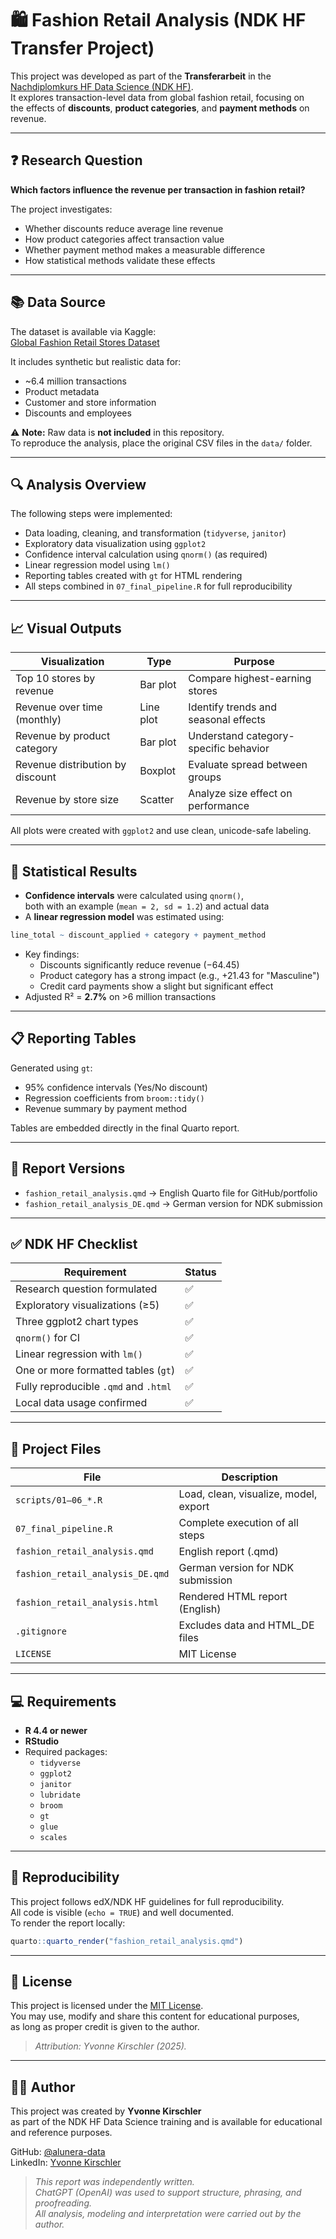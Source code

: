 # 🛍️ Fashion Retail Analysis (NDK HF Transfer Project)

This project was developed as part of the **Transferarbeit** in the  
[Nachdiplomkurs HF Data Science (NDK HF)](https://www.ibaw.ch/bildung/weiterbildung/data-science).  
It explores transaction-level data from global fashion retail, focusing on  
the effects of **discounts**, **product categories**, and **payment methods** on revenue.

---

## ❓ Research Question

**Which factors influence the revenue per transaction in fashion retail?**

The project investigates:
- Whether discounts reduce average line revenue
- How product categories affect transaction value
- Whether payment method makes a measurable difference
- How statistical methods validate these effects

---

## 📚 Data Source

The dataset is available via Kaggle:  
[Global Fashion Retail Stores Dataset](https://www.kaggle.com/datasets/ricgomes/global-fashion-retail-stores-dataset)

It includes synthetic but realistic data for:
- ~6.4 million transactions
- Product metadata
- Customer and store information
- Discounts and employees

⚠️ **Note:** Raw data is **not included** in this repository.  
To reproduce the analysis, place the original CSV files in the `data/` folder.

---

## 🔍 Analysis Overview

The following steps were implemented:

- Data loading, cleaning, and transformation (`tidyverse`, `janitor`)
- Exploratory data visualization using `ggplot2`
- Confidence interval calculation using `qnorm()` (as required)
- Linear regression model using `lm()`
- Reporting tables created with `gt` for HTML rendering
- All steps combined in `07_final_pipeline.R` for full reproducibility

---

## 📈 Visual Outputs

| Visualization                       | Type       | Purpose                                |
|------------------------------------|------------|----------------------------------------|
| Top 10 stores by revenue           | Bar plot   | Compare highest-earning stores         |
| Revenue over time (monthly)        | Line plot  | Identify trends and seasonal effects   |
| Revenue by product category        | Bar plot   | Understand category-specific behavior  |
| Revenue distribution by discount   | Boxplot    | Evaluate spread between groups         |
| Revenue by store size              | Scatter    | Analyze size effect on performance     |

All plots were created with `ggplot2` and use clean, unicode-safe labeling.

---

## 📏 Statistical Results

- **Confidence intervals** were calculated using `qnorm()`,  
  both with an example (`mean = 2, sd = 1.2`) and actual data
- A **linear regression model** was estimated using:

```r
line_total ~ discount_applied + category + payment_method
```

- Key findings:
  - Discounts significantly reduce revenue (−64.45)
  - Product category has a strong impact (e.g., +21.43 for "Masculine")
  - Credit card payments show a slight but significant effect
- Adjusted R² = **2.7%** on >6 million transactions

---

## 📋 Reporting Tables

Generated using `gt`:

- 95% confidence intervals (Yes/No discount)
- Regression coefficients from `broom::tidy()`
- Revenue summary by payment method

Tables are embedded directly in the final Quarto report.

---

## 📄 Report Versions

- `fashion_retail_analysis.qmd` → English Quarto file for GitHub/portfolio  
- `fashion_retail_analysis_DE.qmd` → German version for NDK submission

---

## ✅ NDK HF Checklist

| Requirement                                | Status |
|--------------------------------------------|--------|
| Research question formulated               | ✅     |
| Exploratory visualizations (≥5)            | ✅     |
| Three ggplot2 chart types                  | ✅     |
| `qnorm()` for CI                           | ✅     |
| Linear regression with `lm()`              | ✅     |
| One or more formatted tables (`gt`)        | ✅     |
| Fully reproducible `.qmd` and `.html`      | ✅     |
| Local data usage confirmed                 | ✅     |

---

## 💾 Project Files

| File                             | Description                             |
|----------------------------------|-----------------------------------------|
| `scripts/01–06_*.R`              | Load, clean, visualize, model, export   |
| `07_final_pipeline.R`            | Complete execution of all steps         |
| `fashion_retail_analysis.qmd`    | English report (.qmd)                   |
| `fashion_retail_analysis_DE.qmd` | German version for NDK submission       |
| `fashion_retail_analysis.html`   | Rendered HTML report (English)          |
| `.gitignore`                     | Excludes data and HTML_DE files         |
| `LICENSE`                        | MIT License                             |

---

## 💻 Requirements

- **R 4.4 or newer**  
- **RStudio**  
- Required packages:  
  - `tidyverse`  
  - `ggplot2`  
  - `janitor`  
  - `lubridate`  
  - `broom`  
  - `gt`  
  - `glue`  
  - `scales`

---

## 🧪 Reproducibility

This project follows edX/NDK HF guidelines for full reproducibility.  
All code is visible (`echo = TRUE`) and well documented.  
To render the report locally:

```r
quarto::quarto_render("fashion_retail_analysis.qmd")
```

---

## 🪪 License

This project is licensed under the [MIT License](LICENSE).  
You may use, modify and share this content for educational purposes,  
as long as proper credit is given to the author.

> _Attribution: Yvonne Kirschler (2025)._

---

## 👩‍💻 Author

This project was created by **Yvonne Kirschler**  
as part of the NDK HF Data Science training and is available for educational and reference purposes.

GitHub: [@alunera-data](https://github.com/alunera-data)  
LinkedIn: [Yvonne Kirschler](https://www.linkedin.com/in/yvonne-kirschler-719224188/)

> _This report was independently written.  
> ChatGPT (OpenAI) was used to support structure, phrasing, and proofreading.  
> All analysis, modeling and interpretation were carried out by the author._